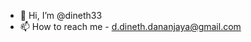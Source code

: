 - 👋 Hi, I’m @dineth33
- 📫 How to reach me - d.dineth.dananjaya@gmail.com

<!---
dineth33/dineth33 is a ✨ special ✨ repository because its `README.md` (this file) appears on your GitHub profile.
You can click the Preview link to take a look at your changes.
--->
